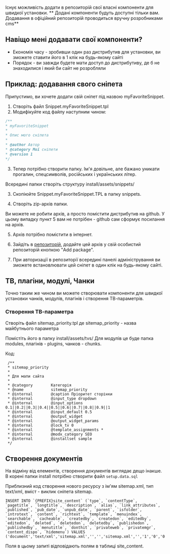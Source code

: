 Існує можливість додати в репозиторій свої власні компоненти для швидкої установки.
** Додані компоненти будуть доступні тільки вам. Додавання в офіційний репозиторій проводиться вручну розробниками cms**

## Навіщо мені додавати свої компоненти? ##
- Економія часу - зробивши один раз дистрибутив для установки, ви зможете ставити його в 1 клік на будь-якому сайті
- Порядок - ви завжди будете мати доступ до дистрибутиву, де б не знаходилися і який би сайт не розробляли

## Приклад: додавання свого сніпета ##

Припустимо, ви хочете додати свій сніпет під назвою myFavoriteSnippet.

1. Створіть файл Snippet.myFavoriteSnippet.tpl
2. Модифікуйте код файлу наступним чином:
```php
/** 
* myFavoriteSnippet 
* 
* Опис мого сніпета
* 
* @author Автор
* @category Мої сніпети
* @version 1
*/ 
```
3. Тепер потрібно створити папку. Ім'я довільне, але бажано уникати прогалин, спецсимволів, російських і українських літер.

Всередині папки створіть структуру install/assets/snippets/

3. Скопіюйте Snippet.myFavoriteSnippet.TPL в папку snippets.

4. Створіть zip-архів папки.

Ви можете не робити архів, а просто помістити дистрибутив на github. У цьому випадку пункт 5 вам не потрібен - github сам сформує посилання на архів.

5. Архів потрібно помістити в інтернет.

6. Зайдіть в [репозиторій](http://extras.evolution-cms.com/my-repo/add-package.html), додайте цей архів у свій особистий репозиторій кнопкою "Add package".

7. При авторизації в репозиторії всередині панелі адміністрування ви зможете встановлювати цей сніпет в один клік на будь-якому сайті.

## ТВ, плагіни, модулі, Чанки ##
Точно таким же чином ви можете створювати компоненти для швидкої установки чанків, модулів, плагінів і створення ТВ-параметрів.

### Створення ТВ-параметра ###
Створіть файл sitemap_priority.tpl де sitemap_priority - назва майбутнього параметра

Помістіть його в папку install/assets/tvs/
Для модулів це буде папка modules, плагінів - plugins, чанков - chunks.

Код:
```
 /**
 * sitemap_priority
 *
 * Для мапи сайта
 *
 * @category        Категорія
 * @name            sitemap_priority
 * @internal        @caption Пріоритет сторінки 
 * @internal        @input_type dropdown
 * @internal        @input_options 0.1||0.2||0.3||0.4||0.5||0.6||0.7||0.8||0.9||1
 * @internal        @input_default 0.5
 * @internal        @output_widget 
 * @internal        @output_widget_params 
 * @internal        @lock_tv 0
 * @internal        @template_assignments *
 * @internal        @modx_category SEO
 * @internal        @installset sample
 */
```

## Створення документів ##

На відміну від елементів, створення документів виглядає дещо інакше.
В корені папки install потрібно створити файл
```setup.data.sql```

Приблизний код створення нового ресурсу з ім'ям sitemap.xml, тип text/xml, вміст - виклик сніпета sitemap.

```
INSERT INTO `{PREFIX}site_content` (`type`, `contentType`, `pagetitle`, `longtitle`, `description`, `alias`, `link_attributes`, `published`, `pub_date`, `unpub_date`, `parent`, `isfolder`, `introtext`, `content`, `richtext`, `template`, `menuindex`, `searchable`, `cacheable`, `createdby`, `createdon`, `editedby`, `editedon`, `deleted`, `deletedon`, `deletedby`, `publishedon`, `publishedby`, `menutitle`, `donthit`, `privateweb`, `privatemgr`, `content_dispo`, `hidemenu`) VALUES
('document','text/xml','sitemap.xml','','','sitemap.xml','','1','0','0','0','0','','[[sitemap]]','0','0','7','1','1','1','1376384158','1','1377167369','0','0','0','1376384158','1','','0','0','0','0','1');
```

Поля в цьому запиті відповідають полям в таблиці site_content.
